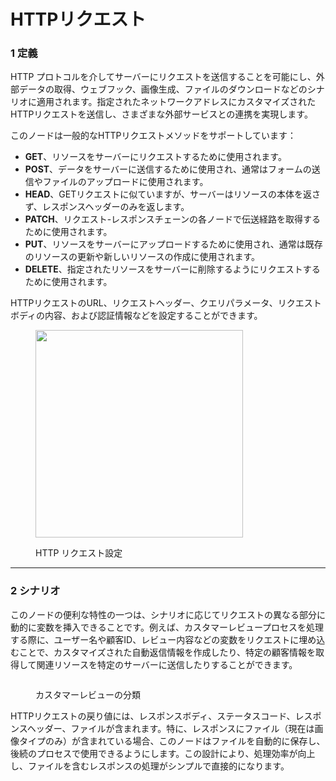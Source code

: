 # HTTPリクエスト

### 1 定義

HTTP プロトコルを介してサーバーにリクエストを送信することを可能にし、外部データの取得、ウェブフック、画像生成、ファイルのダウンロードなどのシナリオに適用されます。指定されたネットワークアドレスにカスタマイズされたHTTPリクエストを送信し、さまざまな外部サービスとの連携を実現します。

このノードは一般的なHTTPリクエストメソッドをサポートしています：

* **GET**、リソースをサーバーにリクエストするために使用されます。
* **POST**、データをサーバーに送信するために使用され、通常はフォームの送信やファイルのアップロードに使用されます。
* **HEAD**、GETリクエストに似ていますが、サーバーはリソースの本体を返さず、レスポンスヘッダーのみを返します。
* **PATCH**、リクエスト-レスポンスチェーンの各ノードで伝送経路を取得するために使用されます。
* **PUT**、リソースをサーバーにアップロードするために使用され、通常は既存のリソースの更新や新しいリソースの作成に使用されます。
* **DELETE**、指定されたリソースをサーバーに削除するようにリクエストするために使用されます。

HTTPリクエストのURL、リクエストヘッダー、クエリパラメータ、リクエストボディの内容、および認証情報などを設定することができます。

<figure><img src="https://assets-docs.dify.ai/img/jp/node/c1600a6ede365dc135c769a8da80b05e.webp" alt="" width="332"><figcaption><p>HTTP リクエスト設定</p></figcaption></figure>

***

### 2 シナリオ

このノードの便利な特性の一つは、シナリオに応じてリクエストの異なる部分に動的に変数を挿入できることです。例えば、カスタマーレビュープロセスを処理する際に、ユーザー名や顧客ID、レビュー内容などの変数をリクエストに埋め込むことで、カスタマイズされた自動返信情報を作成したり、特定の顧客情報を取得して関連リソースを特定のサーバーに送信したりすることができます。

<figure><img src="https://assets-docs.dify.ai/img/jp/node/6fd7767fcb3123e72dcb69746e4f9514.webp" alt=""><figcaption><p>カスタマーレビューの分類</p></figcaption></figure>

HTTPリクエストの戻り値には、レスポンスボディ、ステータスコード、レスポンスヘッダー、ファイルが含まれます。特に、レスポンスにファイル（現在は画像タイプのみ）が含まれている場合、このノードはファイルを自動的に保存し、後続のプロセスで使用できるようにします。この設計により、処理効率が向上し、ファイルを含むレスポンスの処理がシンプルで直接的になります。
